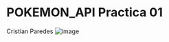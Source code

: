 # POKEMON_API Practica 01

Cristian Paredes
![image](https://github.com/Cristiann-Paredes/POKEMON_API/assets/117744113/dbd922b6-992a-4d99-b008-c1f17270507e)
